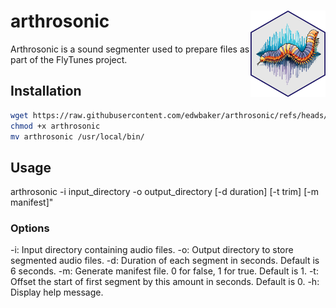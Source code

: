 # arthrosonic <img src="imgs/logo.png" align="right" height="138" alt="arthosonic logo" />

Arthrosonic is a sound segmenter used to prepare files as part of the FlyTunes project.

## Installation

````bash
wget https://raw.githubusercontent.com/edwbaker/arthrosonic/refs/heads/main/arthrosonic
chmod +x arthrosonic
mv arthrosonic /usr/local/bin/
````

## Usage

arthrosonic -i input_directory -o output_directory [-d duration] [-t trim] [-m manifest]"

### Options

-i: Input directory containing audio files.
-o: Output directory to store segmented audio files.
-d: Duration of each segment in seconds. Default is 6 seconds.
-m: Generate manifest file. 0 for false, 1 for true. Default is 1.
-t: Offset the start of first segment by this amount in seconds. Default is 0.
-h: Display  help message.
